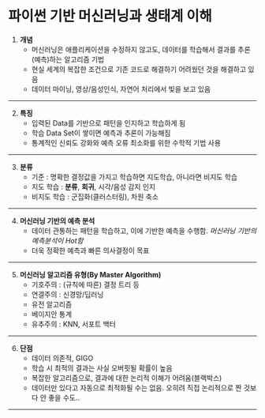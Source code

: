 # 파이썬 기반 머신러닝과 생태계 이해 
1. **개념**
    - 머신러닝은 애플리케이션을 수정하지 않고도, 데이터를 학습해서 결과를 추론(예측)하는 알고리즘 기법
    - 현실 세계의 복잡한 조건으로 기존 코드로 해결하기 어려웠던 것을 해결하고 있음
    - 데이터 마이닝, 영상/음성인식, 자연어 처리에서 빛을 보고 있음
---
2. **특징**
    - 입력된 Data를 기반으로 패턴을 인지하고 학습하게 됨
    - 학습 Data Set이 쌓이면 예측과 추론이 가능해짐
    - 통계적인 신뢰도 강화와 예측 오류 최소화를 위한 수학적 기법 사용
---
3. **분류**
    - 기준 : 명확한 결정값을 가지고 학습하면 지도학습, 아니라면 비지도 학습
    - 지도 학습 : **분류**, **회귀**, 시각/음성 감지 인지
    - 비지도 학습 : 군집화(클러스터링), 차원 축소 
---
4. **머신러닝 기반의 예측 분석**
    - 데이터 관통하는 패턴을 학습하고, 이에 기반한 예측을 수행함. *머신러닝 기반의 예측분석이 Hot함* 
    - 더욱 정확한 예측과 빠른 의사결정이 목표
---
5. **머신러닝 알고리즘 유형(By Master Algorithm)**
    - 기호주의 : (규칙에 따른) 결정 트리 등
    - 연결주의 : 신경망/딥러닝
    - 유전 알고리즘
    - 베이지안 통계
    - 유추주의 : KNN, 서포트 백터
---
6. **단점**
    - 데이터 의존적, GIGO
    - 학습 시 최적의 결과는 사실 오버핏될 확률이 높음
    - 복잡한 알고리즘으로, 결과에 대한 논리적 이해가 어려움(블랙박스)
    - 데이터만 있다고 자동으로 최적화될 수는 없음. 오히려 직접 논리적으로 짠 것보다 안 좋을 수도..
---
